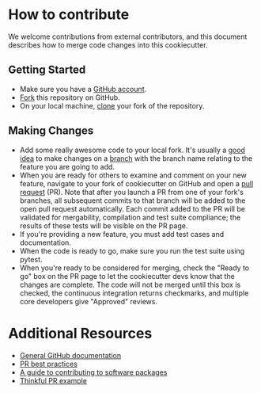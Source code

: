 # How to contribute

We welcome contributions from external contributors, and this document
describes how to merge code changes into this cookiecutter. 

## Getting Started

* Make sure you have a [GitHub account](https://github.com/signup/free).
* [Fork](https://help.github.com/articles/fork-a-repo/) this repository on GitHub.
* On your local machine,
  [clone](https://help.github.com/articles/cloning-a-repository/) your fork of
  the repository.

## Making Changes

* Add some really awesome code to your local fork.  It's usually a [good
  idea](http://blog.jasonmeridth.com/posts/do-not-issue-pull-requests-from-your-master-branch/)
  to make changes on a
  [branch](https://help.github.com/articles/creating-and-deleting-branches-within-your-repository/)
  with the branch name relating to the feature you are going to add.
* When you are ready for others to examine and comment on your new feature,
  navigate to your fork of cookiecutter on GitHub and open a [pull
  request](https://help.github.com/articles/using-pull-requests/) (PR). Note that
  after you launch a PR from one of your fork's branches, all
  subsequent commits to that branch will be added to the open pull request
  automatically.  Each commit added to the PR will be validated for
  mergability, compilation and test suite compliance; the results of these tests
  will be visible on the PR page.
* If you're providing a new feature, you must add test cases and documentation.
* When the code is ready to go, make sure you run the test suite using pytest.
* When you're ready to be considered for merging, check the "Ready to go"
  box on the PR page to let the cookiecutter devs know that the changes are complete.
  The code will not be merged until this box is checked, the continuous
  integration returns checkmarks,
  and multiple core developers give "Approved" reviews.

# Additional Resources

* [General GitHub documentation](https://help.github.com/)
* [PR best practices](http://codeinthehole.com/writing/pull-requests-and-other-good-practices-for-teams-using-github/)
* [A guide to contributing to software packages](http://www.contribution-guide.org)
* [Thinkful PR example](http://www.thinkful.com/learn/github-pull-request-tutorial/#Time-to-Submit-Your-First-PR)
